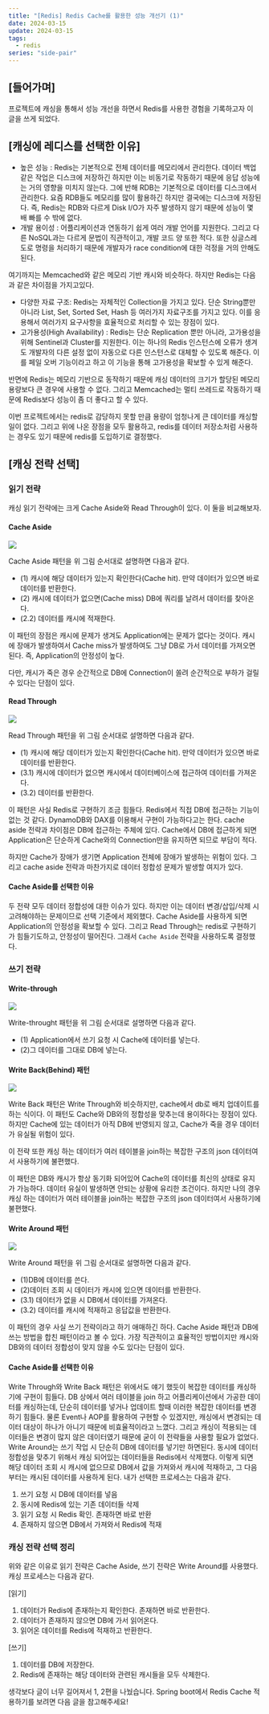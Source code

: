 ```yaml
---
title: "[Redis] Redis Cache를 활용한 성능 개선기 (1)"
date: 2024-03-15
update: 2024-03-15
tags:
  - redis
series: "side-pair"
---
```


## [들어가며]

프로젝트에 캐싱을 통해서 성능 개선을 하면서 Redis를 사용한 경험을 기록하고자 이 글을 쓰게 되었다.

## [캐싱에 레디스를 선택한 이유]

- 높은 성능 : Redis는 기본적으로 전체 데이터를 메모리에서 관리한다. 데이터 백업 같은 작업은 디스크에 저장하긴 하지만 이는 비동기로 작동하기 때문에 응답 성능에는 거의 영향을 미치지 않는다. 그에 반해 RDB는 기본적으로 데이터를 디스크에서 관리한다. 요즘 RDB들도 메모리를 많이 활용하긴 하지만 결국에는 디스크에 저장된다. 즉, Redis는 RDB와 다르게 Disk I/O가 자주 발생하지 않기 때문에 성능이 몇 배 빠를 수 밖에 없다.
- 개발 용이성 : 어플리케이션과 연동하기 쉽게 여러 개발 언어를 지원한다. 그리고 다른 NoSQL과는 다르게 문법이 직관적이고, 개발 코드 양 또한 적다. 또한 싱글스레도로 명령을 처리하기 때문에 개발자가 race condition에 대한 걱정을 거의 안해도 된다.

여기까지는 Memcached와 같은 메모리 기반 캐시와 비슷하다. 하지만 Redis는 다음과 같은 차이점을 가지고있다.

- 다양한 자료 구조: Redis는 자체적인 Collection을 가지고 있다. 단순 String뿐만 아니라 List, Set, Sorted Set, Hash 등 여러가지 자료구조를 가지고 있다. 이를 응용해서 여러가지 요구사항을 효율적으로 처리할 수 있는 장점이 있다. 
- 고가용성(High Availability) : Redis는 단순 Replication 뿐만 아니라, 고가용성을 위해 Sentinel과 Cluster를 지원한다. 이는 하나의 Redis 인스턴스에 오류가 생겨도 개발자의 다른 설정 없이 자동으로 다른 인스턴스로 대체할 수 있도록 해준다. 이를 페일 오버 기능이라고 하고 이 기능을 통해 고가용성을 확보할 수 있게 해준다.

반면에 Redis는 메모리 기반으로 동작하기 때문에 캐싱 데이터의 크기가 할당된 메모리 용량보다 큰 경우에 사용할 수 없다. 그리고 Memcached는 멀티 쓰레드로 작동하기 때문에 Redis보다 성능이 좀 더 좋다고 할 수 있다.

이번 프로젝트에서는 redis로 감당하지 못할 만큼 용량이 엄청나게 큰 데이터를 캐싱할 일이 없다. 그리고 위에 나온 장점을 모두 활용하고, redis를 데이터 저장소처럼 사용하는 경우도 있기 때문에 redis를 도입하기로 결정했다.

## [캐싱 전략 선택]

### 읽기 전략 
캐싱 읽기 전략에는 크게 Cache Aside와 Read Through이 있다. 이 둘을 비교해보자.

#### Cache Aside

![](1.png)

Cache Aside 패턴을 위 그림 순서대로 설명하면 다음과 같다.

- (1) 캐시에 해당 데이터가 있는지 확인한다(Cache hit). 만약 데이터가 있으면 바로 데이터를 반환한다.
- (2) 캐시에 데이터가 없으면(Cache miss) DB에 쿼리를 날려서 데이터를 찾아온다.
- (2.2) 데이터를 캐시에 적재한다.

이 패턴의 장점은 캐시에 문제가 생겨도 Application에는 문제가 없다는 것이다. 캐시에 장애가 발생하여서 Cache miss가 발생하여도 그냥 DB로 가서 데이터를 가져오면 된다. 즉, Application의 안정성이 높다.

다만, 캐시가 죽은 경우 순간적으로 DB에 Connection이 쏠려 순간적으로 부하가 걸릴 수 있다는 단점이 있다.

#### Read Through

![](2.png)

Read Through 패턴을 위 그림 순서대로 설명하면 다음과 같다.

- (1) 캐시에 해당 데이터가 있는지 확인한다(Cache hit). 만약 데이터가 있으면 바로 데이터를 반환한다.
- (3.1) 캐시에 데이터가 없으면 캐시에서 데이터베이스에 접근하여 데이터를 가져온다.
- (3.2) 데이터를 반환한다.

이 패턴은 사실 Redis로 구현하기 조금 힘들다. Redis에서 직접 DB에 접근하는 기능이 없는 것 같다. DynamoDB와 DAX를 이용해서 구현이 가능하다고는 한다.
cache aside 전략과 차이점은 DB에 접근하는 주체에 있다. Cache에서 DB에 접근하게 되면 Application은 단순하게 Cache와의 Connection만을 유지하면 되므로 부담이 적다.

하지만 Cache가 장애가 생기면 Application 전체에 장애가 발생하는 위험이 있다. 그리고 cache aside 전략과 마찬가지로 데이터 정합성 문제가 발생할 여지가 있다.

#### Cache Aside를 선택한 이유

두 전략 모두 데이터 정합성에 대한 이슈가 있다. 하지만 이는 데이터 변경/삽입/삭제 시 고려해야하는 문제이므로 선택 기준에서 제외했다.
Cache Aside를 사용하게 되면 Application의 안정성을 확보할 수 있다. 그리고 Read Through는 redis로 구현하기가 힘들기도하고, 안정성이 떨어진다. 그래서 `Cache Aside` 전략을 사용하도록 결정했다.

### 쓰기 전략

#### Write-through
![](3.png)

Write-throught 패턴을 위 그림 순서대로 설명하면 다음과 같다.

- (1) Application에서 쓰기 요청 시 Cache에 데이터를 넣는다.
- (2)그 데이터를 그대로 DB에 넣는다.

#### Write Back(Behind) 패턴
![](4.png)

Write Back 패턴은 Write Through와 비슷하지만, cache에서 db로 배치 업데이트를 하는 식이다.
이 패턴도 Cache와 DB와의 정합성을 맞추는데 용이하다는 장점이 있다.
하지만 Cache에 있는 데이터가 아직 DB에 반영되지 않고, Cache가 죽을 경우 데이터가 유실될 위험이 있다.

이 전략 또한 캐싱 하는 데이터가 여러 테이블을 join하는 복잡한 구조의 json 데이터여서 사용하기에 불편했다.

이 패턴은 DB와 캐시가 항상 동기화 되어있어 Cache의 데이터를 최신의 상태로 유지가 가능하다. 데이터 유실이 발생하면 안되는 상황에 유리한 조건이다.
하지만 나의 경우 캐싱 하는 데이터가 여러 테이블을 join하는 복잡한 구조의 json 데이터여서 사용하기에 불편했다.

#### Write Around 패턴
![](5.png)


Write Around 패턴을 위 그림 순서대로 설명하면 다음과 같다.
- (1)DB에 데이터를 쓴다.
- (2)데이터 조회 시 데이터가 캐시에 있으면 데이터를 반환한다.
- (3.1) 데이터가 없을 시 DB에서 데이터를 가져온다.
- (3.2) 데이터를 캐시에 적재하고 응답값을 반환한다.

이 패턴의 경우 사실 쓰기 전략이라고 하기 애매하긴 하다. Cache Aside 패턴과 DB에 쓰는 방법을 합친 패턴이라고 볼 수 있다.
가장 직관적이고 효율적인 방법이지만 캐시와 DB와의 데이터 정합성이 맞지 않을 수도 있다는 단점이 있다.

#### Cache Aside를 선택한 이유

Write Through와 Write Back 패턴은 위에서도 얘기 했듯이 복잡한 데이터를 캐싱하기에 구현이 힘들다. DB 상에서 여러 테이블을 join 하고 어플리케이션에서 가공한 데이터를 캐싱하는데, 단순히 데이터를 넣거나 업데이트 할때 이러한 복잡한 데이터를 변경하기 힘들다.
물론 Event나 AOP를 활용하여 구현할 수 있겠지만, 캐싱에서 변경되는 데이터 대상이 하나가 아니기 때문에 비효율적이라고 느꼈다. 그리고 캐싱이 적용되는 데이터들은 변경이 많지 않은 데이터였기 때문에 굳이 이 전략들을 사용할 필요가 없었다.
Write Around는 쓰기 작업 시 단순히 DB에 데이터를 넣기만 하면된다. 동시에 데이터 정합성을 맞추기 위해서 캐싱 되어있는 데이터들을 Redis에서 삭제했다. 이렇게 되면 해당 데이터 조회 시 캐시에 없으므로 DB에서 값을 가져와서 캐시에 적재하고, 그 다음부터는 캐시된 데이터를 사용하게 된다. 내가 선택한 프로세스는 다음과 같다.

1. 쓰기 요청 시 DB에 데이터를 넣음
2. 동시에 Redis에 있는 기존 데이터들 삭제
3. 읽기 요청 시 Redis 확인. 존재하면 바로 반환
4. 존재하지 않으면 DB에서 가져와서 Redis에 적재

### 캐싱 전략 선택 정리

위와 같은 이유로 읽기 전략은 Cache Aside, 쓰기 전략은 Write Around를 사용했다. 캐싱 프로세스는 다음과 같다.

[읽기]
1. 데이터가 Redis에 존재하는지 확인한다. 존재하면 바로 반환한다.
2. 데이터가 존재하지 않으면 DB에 가서 읽어온다.
3. 읽어온 데이터를 Redis에 적재하고 반환한다.

[쓰기]
1. 데이터를 DB에 저장한다.
2. Redis에 존재하는 해당 데이터와 관련된 캐시들을 모두 삭제한다.

생각보다 글이 너무 길어져서 1, 2편을 나눴습니다. Spring boot에서 Redis Cache 적용하기를 보려면 다음 글을 참고해주세요!
